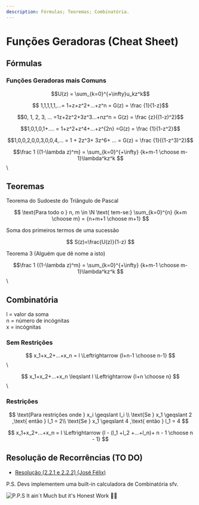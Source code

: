 ```yaml
---
description: Fórmulas; Teoremas; Combinatória.
---
```


# Funções Geradoras (Cheat Sheet)

## Fórmulas

### Funções Geradoras mais Comuns

$$U(z) = \sum_{k=0}^{+\infty}u_kz^k$$

$$ 1,1,1,1,1,...= 1+z+z^2+...+z^n = G(z) = \frac {1}{1-z}$$

$$0, 1, 2, 3, ... =1z+2z^2+3z^3...+nz^n = G(z) = \frac {z}{(1-z)^2}$$

$$1,0,1,0,1+.... = 1+z^2+z^4+...+z^{2n} =G(z) = \frac {1}{1-z^2}$$

$$1,0,0,2,0,0,3,0,0,4,... = 1 + 2z^3+ 3z^6+ ... =  G(z) = \frac {1}{(1-z^3)^2}$$

$$\frac 1 {(1-\lambda z)^m} = \sum_{k=0}^{+\infty} {k+m-1 \choose m-1}\lambda^kz^k $$\\

## Teoremas

Teorema do Sudoeste do Triângulo de Pascal

$$
\text{Para todo o } n, m \in \N \text{ tem-se:}
\sum_{k=0}^{n} {k+m \choose m} = {n+m+1 \choose m+1}
$$

Soma dos primeiros termos de uma sucessão

$$
S(z)=\frac{U(z)}{1-z}
$$

Teorema 3 (Alguém que dê nome a isto)

$$\frac 1 {(1-\lambda z)^m} = \sum_{k=0}^{+\infty} {k+m-1 \choose m-1}\lambda^kz^k $$\\

## Combinatória

l = valor da soma \
n = número de incógnitas\
x = incógnitas

### Sem Restrições

$$ x_1+x_2+...+x_n = l \Leftrightarrow {l+n-1 \choose n-1} $$\\

$$ x_1+x_2+...+x_n \leqslant l \Leftrightarrow {l+n \choose n} $$\\

### Restrições

$$
\text{Para restrições onde } x_i \geqslant l_i \\ \text{Se } x_1 \geqslant 2 ,\text{ então } l_1 = 2\\
\text{Se } x_1 \geqslant 4 ,\text{ então } l_1 = 4
$$

$$ x_1+x_2+...+x_n = l \Leftrightarrow {l - (l_1 +l_2 +...+l_n)+ n - 1 \choose n - 1} $$

## Resolução de Recorrências (TO DO)

- [Resolução (2.2.1 e 2.2.2) (José Félix)](https://drive.google.com/file/d/16V6DPs1HJi8Msfg3vw2XGKMpB-iC-zar/view?usp=sharing)

P.S. Devs implementem uma built-in calculadora de Combinatória sfv.

![P.P.S It ain´t Much but it's Honest Work 👨‍🌾](https://i.imgur.com/jLQT7e1.jpg)

